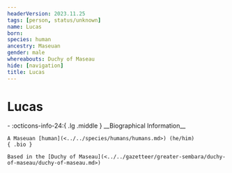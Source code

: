```yaml
---
headerVersion: 2023.11.25
tags: [person, status/unknown]
name: Lucas
born:
species: human
ancestry: Maseuan
gender: male
whereabouts: Duchy of Maseau
hide: [navigation]
title: Lucas
---
```

# Lucas
<div class="grid cards ext-narrow-margin ext-one-column" markdown>
- :octicons-info-24:{ .lg .middle } __Biographical Information__

    A Maseuan [human](<../../species/humans/humans.md>) (he/him)  
    { .bio }

    Based in the [Duchy of Maseau](<../../gazetteer/greater-sembara/duchy-of-maseau/duchy-of-maseau.md>)
</div>



